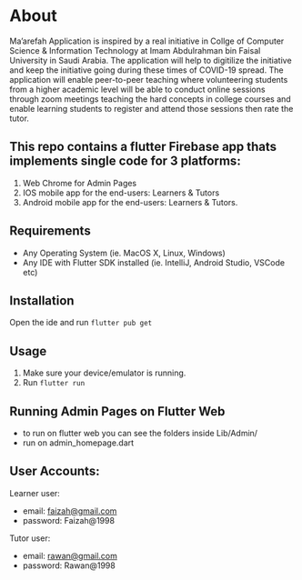 # About
Ma’arefah Application is inspired by a real initiative in Collge of Computer Science & Information Technology  at Imam Abdulrahman  bin Faisal University in Saudi Arabia. The application will help to digitilize the initiative and keep the initiative going during these times of COVID-19 spread. The application will enable peer-to-peer teaching where volunteering students from a higher academic level will be able to conduct online sessions through zoom meetings teaching the hard concepts in college courses and enable learning students to register and attend those sessions then rate the tutor.

## This repo contains a flutter Firebase app thats implements single code for 3 platforms:
1. Web Chrome for Admin Pages
2. IOS mobile app for the end-users: Learners & Tutors
3. Android mobile app for the end-users: Learners & Tutors.

## Requirements 
- Any Operating System (ie. MacOS X, Linux, Windows)
- Any IDE with Flutter SDK installed (ie. IntelliJ, Android Studio, VSCode etc)

## Installation
Open the ide and run  ```flutter pub get```

## Usage
1. Make sure your device/emulator is running.
2. Run ```flutter run```


## Running Admin Pages on Flutter Web
- to run on flutter web you can see the folders inside Lib/Admin/
- run on admin_homepage.dart

## User Accounts:
Learner user:
- email: faizah@gmail.com
- password: Faizah@1998

Tutor user:
- email: rawan@gmail.com
- password: Rawan@1998
